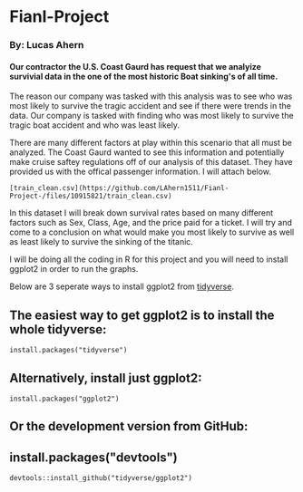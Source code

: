 # Fianl-Project
### By: Lucas Ahern

#### Our contractor the U.S. Coast Gaurd has request that we analyize survivial data in the one of the most historic Boat sinking's of all time.
The reason our company was tasked with this analysis was to see who was most likely to survive the tragic accident and see if there were trends in the data.  Our company is tasked with finding who was most likely to survive the tragic boat accident and who was least likely.  

There are many different factors at play within this scenario that all must be analyzed.  The Coast Gaurd wanted to see this information and potentially make cruise saftey regulations off of our analysis of this dataset.  They have provided us with the offical passenger information.  I will attach below.

``` install
[train_clean.csv](https://github.com/LAhern1511/Fianl-Project-/files/10915821/train_clean.csv)
```

In this dataset I will break down survival rates based on many different factors such as Sex, Class, Age, and the price paid for a ticket.
I will try and come to a conclusion on what would make you most likely to survive as well as least likely to survive the sinking of the titanic.


I will be doing all the coding in R for this project and you will need to install ggplot2 in order to run the graphs. 

Below are 3 seperate ways to install ggplot2 from [tidyverse](https://ggplot2.tidyverse.org/).

## The easiest way to get ggplot2 is to install the whole tidyverse:
``` install
install.packages("tidyverse")
```

## Alternatively, install just ggplot2:
``` install
install.packages("ggplot2")
```

## Or the development version from GitHub:
## install.packages("devtools")
``` install
devtools::install_github("tidyverse/ggplot2")
```
